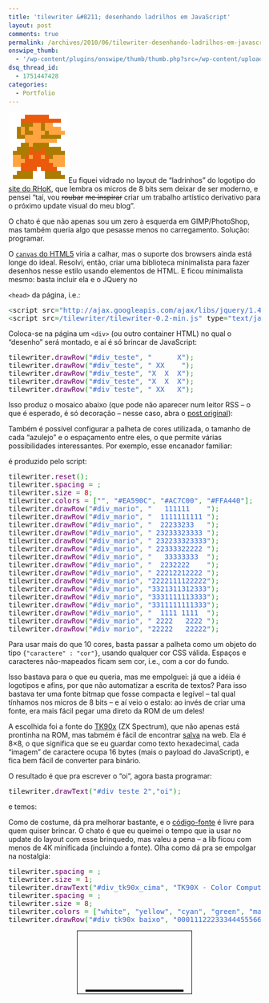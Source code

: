 ```yaml
---
title: 'tilewriter &#8211; desenhando ladrilhos em JavaScript'
layout: post
comments: true
permalink: /archives/2010/06/tilewriter-desenhando-ladrilhos-em-javascript.html/
onswipe_thumb:
  - '/wp-content/plugins/onswipe/thumb/thumb.php?src=/wp-content/uploads/2010/06/mario.png&amp;w=600&amp;h=800&amp;zc=1&amp;q=75&amp;f=0'
dsq_thread_id:
  - 1751447428
categories:
  - Portfolio
---
```

<img src="/wp-content/uploads/2010/06/mario.png" alt="" title="Super Mario em tiles" width="120" height="140" class="alignleft size-full wp-image-4131" />Eu fiquei vidrado no layout de &#8220;ladrinhos&#8221; do logotipo do [site do RHoK][1], que lembra os micros de 8 bits sem deixar de ser moderno, e pensei &#8220;taí, vou <del datetime="2010-06-20T14:22:59+00:00">roubar</del> <del datetime="2010-06-20T14:22:59+00:00">me inspirar</del> criar um trabalho artístico derivativo para o próximo update visual do meu blog&#8221;.

O chato é que não apenas sou um zero à esquerda em GIMP/PhotoShop, mas também queria algo que pesasse menos no carregamento. Solução: programar.

O [`canvas` do HTML5][2] viria a calhar, mas o suporte dos browsers ainda está longe do ideal. Resolvi, então, criar uma biblioteca minimalista para fazer desenhos nesse estilo usando elementos de HTML.<!--more--> E ficou minimalista mesmo: basta incluir ela e o JQuery no

`<head>` da página, i.e.:

<div class="code">
        <pre class="javascript" style="font-family:monospace;"><span style="color: #339933;">&lt;</span>script src<span style="color: #339933;">=</span><span style="color: #3366CC;">"http://ajax.googleapis.com/ajax/libs/jquery/1.4.2/jquery.min.js"</span> type<span style="color: #339933;">=</span><span style="color: #3366CC;">"text/javascript"</span><span style="color: #339933;">&gt;&lt;/</span>script<span style="color: #339933;">&gt;</span>
<span style="color: #339933;">&lt;</span>script src<span style="color: #339933;">=</span><span style="color: #3366CC;">/tilewriter/tilewriter-0.2-min.js"</span> type<span style="color: #339933;">=</span><span style="color: #3366CC;">"text/javascript"</span><span style="color: #339933;">&gt;&lt;/</span>script<span style="color: #339933;">&gt;</span></pre>
</div>

Coloca-se na página um `<div>` (ou outro container HTML) no qual o &#8220;desenho&#8221; será montado, e aí é só brincar de JavaScript:

<div class="code">
        <pre class="javascript" style="font-family:monospace;">tilewriter.<span style="color: #660066;">drawRow</span><span style="color: #009900;">&#40;</span><span style="color: #3366CC;">"#div_teste"</span><span style="color: #339933;">,</span> <span style="color: #3366CC;">"      X"</span><span style="color: #009900;">&#41;</span><span style="color: #339933;">;</span>
tilewriter.<span style="color: #660066;">drawRow</span><span style="color: #009900;">&#40;</span><span style="color: #3366CC;">"#div_teste"</span><span style="color: #339933;">,</span> <span style="color: #3366CC;">" XX    "</span><span style="color: #009900;">&#41;</span><span style="color: #339933;">;</span>
tilewriter.<span style="color: #660066;">drawRow</span><span style="color: #009900;">&#40;</span><span style="color: #3366CC;">"#div_teste"</span><span style="color: #339933;">,</span> <span style="color: #3366CC;">"X  X  X"</span><span style="color: #009900;">&#41;</span><span style="color: #339933;">;</span>
tilewriter.<span style="color: #660066;">drawRow</span><span style="color: #009900;">&#40;</span><span style="color: #3366CC;">"#div_teste"</span><span style="color: #339933;">,</span> <span style="color: #3366CC;">"X  X  X"</span><span style="color: #009900;">&#41;</span><span style="color: #339933;">;</span>
tilewriter.<span style="color: #660066;">drawRow</span><span style="color: #009900;">&#40;</span><span style="color: #3366CC;">"#div_teste"</span><span style="color: #339933;">,</span> <span style="color: #3366CC;">" XX   X"</span><span style="color: #009900;">&#41;</span><span style="color: #339933;">;</span></pre>
</div>

Isso produz o mosaico abaixo (que pode não aparecer num leitor RSS &#8211; o que é esperado, é só decoração &#8211; nesse caso, abra o [post original][3]):

<div id="div_teste" style="text-align:center">
</div>




Também é possível configurar a palheta de cores utilizada, o tamanho de cada &#8220;azulejo&#8221; e o espaçamento entre eles, o que permite várias possibilidades interessantes. Por exemplo, esse encanador familiar:

<div id="div_mario" style="text-align:center">
</div>




é produzido pelo script:

<div class="code">
        <pre class="javascript" style="font-family:monospace;">tilewriter.<span style="color: #660066;">reset</span><span style="color: #009900;">&#40;</span><span style="color: #009900;">&#41;</span><span style="color: #339933;">;</span>
tilewriter.<span style="color: #660066;">spacing</span> <span style="color: #339933;">=</span> <span style="color: #CC0000;"></span><span style="color: #339933;">;</span>
tilewriter.<span style="color: #660066;">size</span> <span style="color: #339933;">=</span> <span style="color: #CC0000;">8</span><span style="color: #339933;">;</span>
tilewriter.<span style="color: #660066;">colors</span> <span style="color: #339933;">=</span> <span style="color: #009900;">&#91;</span><span style="color: #3366CC;">""</span><span style="color: #339933;">,</span> <span style="color: #3366CC;">"#EA590C"</span><span style="color: #339933;">,</span> <span style="color: #3366CC;">"#AC7C00"</span><span style="color: #339933;">,</span> <span style="color: #3366CC;">"#FFA440"</span><span style="color: #009900;">&#93;</span><span style="color: #339933;">;</span>
tilewriter.<span style="color: #660066;">drawRow</span><span style="color: #009900;">&#40;</span><span style="color: #3366CC;">"#div_mario"</span><span style="color: #339933;">,</span> <span style="color: #3366CC;">"   111111    "</span><span style="color: #009900;">&#41;</span><span style="color: #339933;">;</span>
tilewriter.<span style="color: #660066;">drawRow</span><span style="color: #009900;">&#40;</span><span style="color: #3366CC;">"#div_mario"</span><span style="color: #339933;">,</span> <span style="color: #3366CC;">"  1111111111 "</span><span style="color: #009900;">&#41;</span><span style="color: #339933;">;</span>
tilewriter.<span style="color: #660066;">drawRow</span><span style="color: #009900;">&#40;</span><span style="color: #3366CC;">"#div_mario"</span><span style="color: #339933;">,</span> <span style="color: #3366CC;">"  22233233   "</span><span style="color: #009900;">&#41;</span><span style="color: #339933;">;</span>
tilewriter.<span style="color: #660066;">drawRow</span><span style="color: #009900;">&#40;</span><span style="color: #3366CC;">"#div_mario"</span><span style="color: #339933;">,</span> <span style="color: #3366CC;">" 23233323333 "</span><span style="color: #009900;">&#41;</span><span style="color: #339933;">;</span>
tilewriter.<span style="color: #660066;">drawRow</span><span style="color: #009900;">&#40;</span><span style="color: #3366CC;">"#div_mario"</span><span style="color: #339933;">,</span> <span style="color: #3366CC;">" 232233323333"</span><span style="color: #009900;">&#41;</span><span style="color: #339933;">;</span>
tilewriter.<span style="color: #660066;">drawRow</span><span style="color: #009900;">&#40;</span><span style="color: #3366CC;">"#div_mario"</span><span style="color: #339933;">,</span> <span style="color: #3366CC;">" 22333322222 "</span><span style="color: #009900;">&#41;</span><span style="color: #339933;">;</span>
tilewriter.<span style="color: #660066;">drawRow</span><span style="color: #009900;">&#40;</span><span style="color: #3366CC;">"#div_mario"</span><span style="color: #339933;">,</span> <span style="color: #3366CC;">"   33333333  "</span><span style="color: #009900;">&#41;</span><span style="color: #339933;">;</span>
tilewriter.<span style="color: #660066;">drawRow</span><span style="color: #009900;">&#40;</span><span style="color: #3366CC;">"#div_mario"</span><span style="color: #339933;">,</span> <span style="color: #3366CC;">"  2232222    "</span><span style="color: #009900;">&#41;</span><span style="color: #339933;">;</span>
tilewriter.<span style="color: #660066;">drawRow</span><span style="color: #009900;">&#40;</span><span style="color: #3366CC;">"#div_mario"</span><span style="color: #339933;">,</span> <span style="color: #3366CC;">" 22212212222 "</span><span style="color: #009900;">&#41;</span><span style="color: #339933;">;</span>
tilewriter.<span style="color: #660066;">drawRow</span><span style="color: #009900;">&#40;</span><span style="color: #3366CC;">"#div_mario"</span><span style="color: #339933;">,</span> <span style="color: #3366CC;">"2222111122222"</span><span style="color: #009900;">&#41;</span><span style="color: #339933;">;</span>
tilewriter.<span style="color: #660066;">drawRow</span><span style="color: #009900;">&#40;</span><span style="color: #3366CC;">"#div_mario"</span><span style="color: #339933;">,</span> <span style="color: #3366CC;">"3321311312333"</span><span style="color: #009900;">&#41;</span><span style="color: #339933;">;</span>
tilewriter.<span style="color: #660066;">drawRow</span><span style="color: #009900;">&#40;</span><span style="color: #3366CC;">"#div_mario"</span><span style="color: #339933;">,</span> <span style="color: #3366CC;">"3331111113333"</span><span style="color: #009900;">&#41;</span><span style="color: #339933;">;</span>
tilewriter.<span style="color: #660066;">drawRow</span><span style="color: #009900;">&#40;</span><span style="color: #3366CC;">"#div_mario"</span><span style="color: #339933;">,</span> <span style="color: #3366CC;">"3311111111333"</span><span style="color: #009900;">&#41;</span><span style="color: #339933;">;</span>
tilewriter.<span style="color: #660066;">drawRow</span><span style="color: #009900;">&#40;</span><span style="color: #3366CC;">"#div_mario"</span><span style="color: #339933;">,</span> <span style="color: #3366CC;">"  1111 1111  "</span><span style="color: #009900;">&#41;</span><span style="color: #339933;">;</span>
tilewriter.<span style="color: #660066;">drawRow</span><span style="color: #009900;">&#40;</span><span style="color: #3366CC;">"#div_mario"</span><span style="color: #339933;">,</span> <span style="color: #3366CC;">" 2222   2222 "</span><span style="color: #009900;">&#41;</span><span style="color: #339933;">;</span>
tilewriter.<span style="color: #660066;">drawRow</span><span style="color: #009900;">&#40;</span><span style="color: #3366CC;">"#div_mario"</span><span style="color: #339933;">,</span> <span style="color: #3366CC;">"22222   22222"</span><span style="color: #009900;">&#41;</span><span style="color: #339933;">;</span></pre>
</div>

Para usar mais do que 10 cores, basta passar a palheta como um objeto do tipo `{"caractere" : "cor"}`, usando qualquer cor CSS válida. Espaços e caracteres não-mapeados ficam sem cor, i.e., com a cor do fundo.

Isso bastava para o que eu queria, mas me empolguei: já que a idéia é logotipos e afins, por que não automatizar a escrita de textos? Para isso bastava ter uma fonte bitmap que fosse compacta e legível &#8211; tal qual tínhamos nos micros de 8 bits &#8211; e aí veio o estalo: ao invés de criar uma fonte, era mais fácil pegar uma direto da ROM de um deles!

A escolhida foi a fonte do [TK90x][4] (ZX Spectrum), que não apenas está prontinha na ROM, mas tabmém é fácil de encontrar [salva][5] na web. Ela é 8&#215;8, o que significa que se eu guardar como texto hexadecimal, cada &#8220;imagem&#8221; de caractere ocupa 16 bytes (mais o payload do JavaScript), e fica bem fácil de converter para binário.

O resultado é que pra escrever o &#8220;oi&#8221;, agora basta programar:

<div class="code">
        <pre class="javascript" style="font-family:monospace;">tilewriter.<span style="color: #660066;">drawText</span><span style="color: #009900;">&#40;</span><span style="color: #3366CC;">"#div_teste_2"</span><span style="color: #339933;">,</span><span style="color: #3366CC;">"oi"</span><span style="color: #009900;">&#41;</span><span style="color: #339933;">;</span></pre>
</div>

e temos:

<div id="div_teste_2" style="text-align:center">
</div>




Como de costume, dá pra melhorar bastante, e o [código-fonte][6] é livre para quem quiser brincar. O chato é que eu queimei o tempo que ia usar no update do layout com esse brinquedo, mas valeu a pena &#8211; a lib ficou com menos de 4K minificada (incluindo a fonte). Olha como dá pra se empolgar na nostalgia:

<div class="code">
        <pre class="javascript" style="font-family:monospace;">tilewriter.<span style="color: #660066;">spacing</span> <span style="color: #339933;">=</span> <span style="color: #CC0000;"></span><span style="color: #339933;">;</span>
tilewriter.<span style="color: #660066;">size</span> <span style="color: #339933;">=</span> <span style="color: #CC0000;">1</span><span style="color: #339933;">;</span>
tilewriter.<span style="color: #660066;">drawText</span><span style="color: #009900;">&#40;</span><span style="color: #3366CC;">"#div_tk90x_cima"</span><span style="color: #339933;">,</span> <span style="color: #3366CC;">"TK90X - Color Computer"</span><span style="color: #009900;">&#41;</span><span style="color: #339933;">;</span>
tilewriter.<span style="color: #660066;">spacing</span> <span style="color: #339933;">=</span> <span style="color: #CC0000;"></span><span style="color: #339933;">;</span>
tilewriter.<span style="color: #660066;">size</span> <span style="color: #339933;">=</span> <span style="color: #CC0000;">8</span><span style="color: #339933;">;</span>
tilewriter.<span style="color: #660066;">colors</span> <span style="color: #339933;">=</span> <span style="color: #009900;">&#91;</span><span style="color: #3366CC;">"white"</span><span style="color: #339933;">,</span> <span style="color: #3366CC;">"yellow"</span><span style="color: #339933;">,</span> <span style="color: #3366CC;">"cyan"</span><span style="color: #339933;">,</span> <span style="color: #3366CC;">"green"</span><span style="color: #339933;">,</span> <span style="color: #3366CC;">"magenta"</span><span style="color: #339933;">,</span> <span style="color: #3366CC;">"red"</span><span style="color: #339933;">,</span> <span style="color: #3366CC;">"blue"</span><span style="color: #339933;">,</span> <span style="color: #3366CC;">"black"</span><span style="color: #009900;">&#93;</span><span style="color: #339933;">;</span>
tilewriter.<span style="color: #660066;">drawRow</span><span style="color: #009900;">&#40;</span><span style="color: #3366CC;">"#div_tk90x_baixo"</span><span style="color: #339933;">,</span> <span style="color: #3366CC;">"000111222333444555666777"</span><span style="color: #009900;">&#41;</span><span style="color: #339933;">;</span></pre>
</div>

<div id="div_tk90x_borda" style="text-align:center; border:1px solid black; padding:4px;;margin-left:auto;margin-right:auto;width:220px;">
  <div id="div_tk90x_cima" >
  </div>

  <p>
    <br /><br /><br /><br /><br />
  </p>

  <div id="div_tk90x_baixo" style="border:2px solid black;width:192px;margin-left:auto; margin-right:auto;">
  </div>
</div>

<p>
  <script src="/tilewriter/tilewriter-0.2-min.js" type="text/javascript"></script>
  <script type="text/javascript">if(tilewriter){tilewriter.drawRow("#div_teste","      X");tilewriter.drawRow("#div_teste"," XX    ");tilewriter.drawRow("#div_teste","X  X  X");tilewriter.drawRow("#div_teste","X  X  X");tilewriter.drawRow("#div_teste"," XX   X");tilewriter.reset();tilewriter.spacing=0;tilewriter.size=8;tilewriter.colors=["","#EA590C","#AC7C00","#FFA440"];tilewriter.drawRow("#div_mario","   111111    ");tilewriter.drawRow("#div_mario","  1111111111 ");tilewriter.drawRow("#div_mario","  22233233   ");tilewriter.drawRow("#div_mario"," 23233323333 ");tilewriter.drawRow("#div_mario"," 232233323333");tilewriter.drawRow("#div_mario"," 22333322222 ");tilewriter.drawRow("#div_mario","   33333333  ");tilewriter.drawRow("#div_mario","  2232222    ");tilewriter.drawRow("#div_mario"," 22212212222 ");tilewriter.drawRow("#div_mario","2222111122222");tilewriter.drawRow("#div_mario","3321311312333");tilewriter.drawRow("#div_mario","3331111113333");tilewriter.drawRow("#div_mario","3311111111333");tilewriter.drawRow("#div_mario","  1111 1111  ");tilewriter.drawRow("#div_mario"," 2222   2222 ");tilewriter.drawRow("#div_mario","22222   22222");tilewriter.reset();tilewriter.drawText("#div_teste_2","oi");tilewriter.reset();tilewriter.spacing=0;tilewriter.size=1;tilewriter.drawText("#div_tk90x_cima","TK90X - Color Computer");tilewriter.spacing=0;tilewriter.size=8;tilewriter.colors=["white","yellow","cyan","green","magenta","red","blue","black"];tilewriter.drawRow("#div_tk90x_baixo","000111222333444555666777");}</script>
</p>

 [1]: http://www.rhok.org
 [2]: http://en.wikipedia.org/wiki/Canvas_element
 [3]: /archives/2010/06/tilewriter-desenhando-ladrilhos-em-javascript.html
 [4]: http://www.tk90x.com.br/
 [5]: http://homepage.ntlworld.com/wholehog/stuart/fonts/index.html
 [6]: http://github.com/chesterbr/tilewriter/blob/master/tilewriter.js
